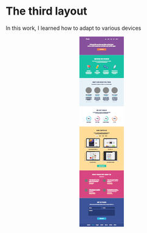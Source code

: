 # The third layout
<p>In this work, I learned how to adapt to various devices</p>
<div id="header" align="center">
    <img src="img/Lpage2.png"/>
</div>
